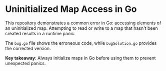 # Uninitialized Map Access in Go

This repository demonstrates a common error in Go: accessing elements of an uninitialized map.  Attempting to read or write to a map that hasn't been created results in a runtime panic.

The `bug.go` file shows the erroneous code, while `bugSolution.go` provides the corrected version.

**Key takeaway**: Always initialize maps in Go before using them to prevent unexpected panics.